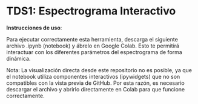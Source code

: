 # TDS1: Espectrograma Interactivo

**Instrucciones de uso**:

Para ejecutar correctamente esta herramienta, descarga el siguiente archivo .ipynb (notebook) y ábrelo en Google Colab. Esto te permitirá interactuar con los diferentes parámetros del espectrograma de forma dinámica.

Nota: La visualización directa desde este repositorio no es posible, ya que el notebook utiliza componentes interactivos (ipywidgets) que no son compatibles con la vista previa de GitHub. Por esta razón, es necesario descargar el archivo y abrirlo directamente en Colab para que funcione correctamente.
